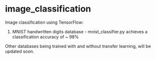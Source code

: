 # image_classification

Image classification using TensorFlow:

1. MNIST handwritten digits database - mnist_classifier.py achieves a classification accuracy of ~ 98%

Other databases being trained with and without transfer learning, will be updated soon.
